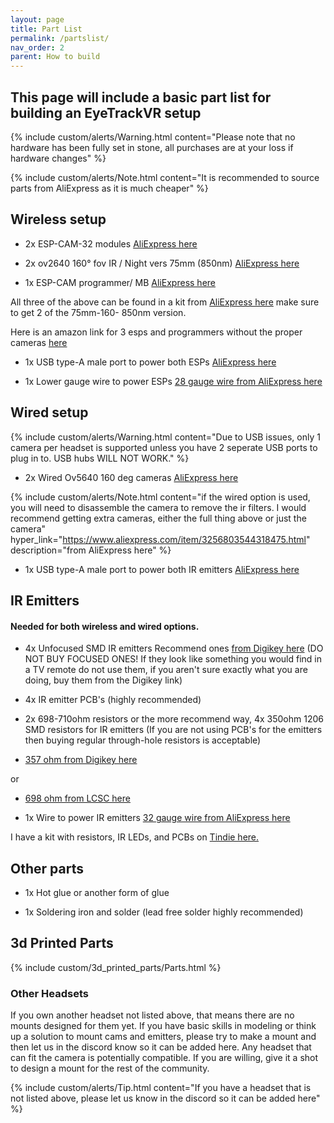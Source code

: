 ```yaml
---
layout: page
title: Part List
permalink: /partslist/
nav_order: 2
parent: How to build
---
```


## This page will include a basic part list for building an EyeTrackVR setup

{% include custom/alerts/Warning.html content="Please note that no hardware has been fully set in stone, all purchases are at your loss if hardware changes" %}

{% include custom/alerts/Note.html content="It is recommended to source parts from AliExpress as it is much cheaper" %}

## Wireless setup

- 2x ESP-CAM-32 modules [AliExpress here](https://a.aliexpress.com/_mKjL9Cq)

- 2x ov2640 160° fov IR / Night vers 75mm (850nm) [AliExpress here](https://a.aliexpress.com/_mrNbZww)

- 1x ESP-CAM programmer/ MB [AliExpress here](https://a.aliexpress.com/_mPaPgPu)

All three of the above can be found in a kit from [AliExpress here](https://a.aliexpress.com/_mNSRfUe) make sure to get 2 of the 75mm-160- 850nm version.

Here is an amazon link for 3 esps and programmers without the proper cameras [here](https://www.amazon.com/ESP32-CAM-ESP32-CAM-MB-Development-Compatible-Raspberry/dp/B097H2KLCH?crid=1A1UYKT1Z3MZ6&keywords=espcam32&qid=1656094793&sprefix=espca,aps,114&sr=8-3&linkCode=sl1&tag=alexanderbead-20&linkId=fa7595a5963c6260fd05d3dca6d8d9f7&language=en_US&ref_=as_li_ss_tl)

- 1x USB type-A male port to power both ESPs
[AliExpress here](https://a.aliexpress.com/_mOCRTcq)

- 1x Lower gauge wire to power ESPs
[28 gauge wire from AliExpress here](https://a.aliexpress.com/_mK72cy6)

## Wired setup

{% include custom/alerts/Warning.html content="Due to USB issues, only 1 camera per headset is supported unless you have 2 seperate USB ports to plug in to. USB hubs WILL NOT WORK." %}

- 2x Wired Ov5640 160 deg cameras [AliExpress here](https://www.aliexpress.com/item/2255799933896897.html)

{% include custom/alerts/Note.html content="if the wired option is used, you will need to disassemble the camera to remove the ir filters.
I would recommend getting extra cameras, either the full thing above or just the camera" hyper_link="https://www.aliexpress.com/item/3256803544318475.html" description="from AliExpress here" %}

- 1x USB type-A male port to power both IR emitters
[AliExpress here](https://a.aliexpress.com/_mOCRTcq)

## IR Emitters
#### Needed for both wireless and wired options.

- 4x Unfocused SMD IR emitters
Recommend ones [from Digikey here](https://www.digikey.com/en/products/detail/inolux/IN-P32ZTIR/10384796) (DO NOT BUY FOCUSED ONES! If they look like something you would find in a TV remote do not use them, if you aren't sure exactly what you are doing, buy them from the Digikey link)

- 4x IR emitter PCB's (highly recommended)

- 2x 698-710ohm resistors or the more recommend way, 4x 350ohm 1206 SMD resistors for IR emitters (If you are not using PCB's for the emitters then buying regular  through-hole resistors is acceptable)
  
- [357 ohm from Digikey here](https://www.digikey.com/en/products/detail/stackpole-electronics-inc/RMCF1206FT357R/1759919)

or

- [698 ohm from LCSC here](https://lcsc.com/product-detail/Chip-Resistor-Surface-Mount_FOJAN-FRC1206F6980TS_C2933749.html)

- 1x Wire to power IR emitters
[32 gauge wire from AliExpress here](https://a.aliexpress.com/_mK72cy6)

I have a kit with resistors, IR LEDs, and PCBs on [Tindie here.](https://www.tindie.com/products/eyetrackvr/eyetrackvr-ir-emitter-kit-pack-of-5/)

## Other parts

- 1x Hot glue or another form of glue

- 1x Soldering iron and solder (lead free solder highly recommended)

## 3d Printed Parts

{% include custom/3d_printed_parts/Parts.html %}

### Other Headsets

If you own another headset not listed above, that means there are no mounts designed for them yet. If you have basic skills in modeling or think up a solution to mount cams and emitters, please try to make a mount and then let us in the discord know so it can be added here. Any headset that can fit the camera is potentially compatible. If you are willing, give it a shot to design a mount for the rest of the community.

{% include custom/alerts/Tip.html content="If you have a headset that is not listed above, please let us know in the discord so it can be added here" %}
